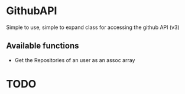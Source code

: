 # GithubAPI

Simple to use, simple to expand class for accessing the github API (v3)

## Available functions
* Get the Repositories of an user as an assoc array

# TODO